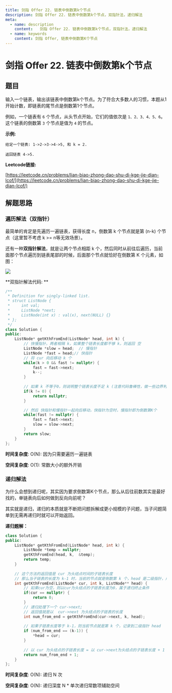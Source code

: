 ```yaml
---
title: 剑指 Offer 22. 链表中倒数第k个节点
description: 剑指 Offer 22. 链表中倒数第k个节点，双指针法，递归解法
meta:
  - name: description
    content:   剑指 Offer 22. 链表中倒数第k个节点，双指针法，递归解法
  - name: keywords
    content: 剑指 Offer, 链表中倒数第K个节点
---
```


# 剑指 Offer 22. 链表中倒数第k个节点

## 题目

输入一个链表，输出该链表中倒数第k个节点。为了符合大多数人的习惯，本题从1开始计数，即链表的尾节点是倒数第1个节点。

例如，一个链表有 `6` 个节点，从头节点开始，它们的值依次是 `1、2、3、4、5、6`。这个链表的倒数第 `3` 个节点是值为 `4` 的节点。

**示例:**

```
给定一个链表: 1->2->3->4->5, 和 k = 2.

返回链表 4->5.
```

**Leetcode链接:**

[https://leetcode.cn/problems/lian-biao-zhong-dao-shu-di-kge-jie-dian-lcof/](https://leetcode.cn/problems/lian-biao-zhong-dao-shu-di-kge-jie-dian-lcof/)

## 解题思路

### 遍历解法（双指针）

最简单的肯定是先遍历一遍链表，获得长度 n，倒数第 k 个节点就是第 (n-k) 个节点（这里暂不考虑 k >= n等无效场景）。

还有一种**双指针解法**，就是让两个节点相距 k 个，然后同时从前往后遍历，当前面那个节点遍历到链表尾部的时候，后面那个节点就恰好在倒数第 K 个元素，如图：

![](https://cdn.how2cs.cn/csguide/140910.png)

**双指针解法代码: **


```cpp
/**
 * Definition for singly-linked list.
 * struct ListNode {
 *     int val;
 *     ListNode *next;
 *     ListNode(int x) : val(x), next(NULL) {}
 * };
 */
class Solution {
public:
    ListNode* getKthFromEnd(ListNode* head, int k) {
        // 快慢指针，两者相隔 k，如果整个链表长度都不够 k，则返回 空
        ListNode *slow = head;  // 慢指针
        ListNode *fast = head;// 快指针
        // 将 cur 向后移动 k 个
        while(k > 0 && fast != nullptr) {
            fast = fast->next;
            k--;
        }
        
        // 如果 k 不等于0，则说明整个链表长度不足 k (注意代码鲁棒性，做一些边界判断）
        if(k != 0) {
            return nullptr;
        }

        // 然后 快指针和慢指针一起向后移动，快指针为空时，慢指针即为倒数第K个
        while(fast != nullptr) {
            fast = fast->next;
            slow = slow->next;
        }
        return slow;
    }
};
```

**时间复杂度**: O(N): 因为只需要遍历一遍链表

**空间复杂度**: O(1): 常数大小的额外开销

### 递归解法

为什么会想到递归呢，其实因为要求倒数第K个节点，那么从后往前数其实是最好找的，单链表向后如何做到反向向前呢？

其实就是递归，递归的本质就是不断把问题拆解成更小规模的子问题，当子问题简单到无需再递归时就可以开始返回。

**递归题解：**

```cpp
class Solution {
public:
    ListNode* getKthFromEnd(ListNode* head, int k) {
        ListNode *temp = nullptr;
        getKthFromEnd(head, k,  &temp);
        return temp;
    }
		
   	// 这个方法的返回值是 cur 为头结点时间的子链表长度
    // 那么当子链表的长度为 k-1 时，当前的节点就是倒数第 k 个，head 是二级指针，用来存储找到的倒数第 k 个节点
    int getKthFromEnd(ListNode* cur, int k, ListNode** head) {
      	// 如果cur为空，则以cur为头结点的子链表长度为0，属于递归终止条件
        if(cur == nullptr) {
            return 0;
        }
        // 递归处理下一个 cur->next;
      	// 返回值就是以  cur->next 为头结点的子链表的长度
        int num_from_end = getKthFromEnd(cur->next, k, head);
      
        // 如果子链表长度等于 k-1，则当前节点就是第 k 个，记录到二级指针 head
        if (num_from_end == (k-1)) {
            *head = cur;
        }
     	
        // 以 cur 为头结点的子链表长度 = 以 cur->next为头结点的子链表长度 + 1
        return num_from_end + 1;
    }
};
```

**时间复杂度**: O(N): 递归 N 次

**空间复杂度**: O(N):  递归深度 N * 单次递归常数项辅助空间

